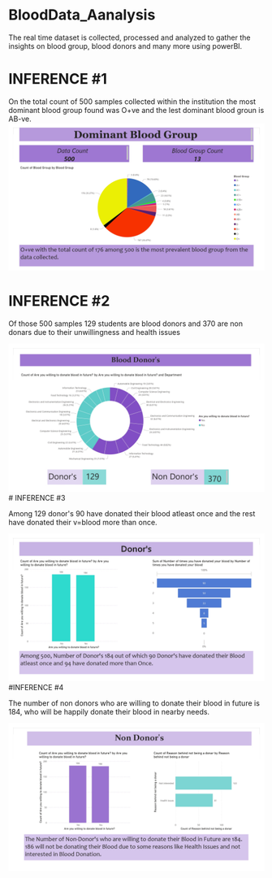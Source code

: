# BloodData_Aanalysis
<p >The real time dataset is collected, processed and analyzed to gather the insights on blood group, blood donors and many more using powerBI.</p>



# INFERENCE #1
<p> On the total count of 500 samples collected within the institution the most dominant blood group found was O+ve and the lest dominant blood groun is AB-ve.

<img src="./images/BloodAnalysis (1)_page-0001.jpg" alt="sample1">
  
# INFERENCE #2
 <p>Of those 500 samples 129 students are blood donors and 370 are non donars due to their unwillingness and health issues</p>
<img src = "./images/BloodAnalysis (1)_page-0002.jpg" alt="sample2">
# INFERENCE #3
   <p>Among 129 donor's  90 have donated their blood atleast once and the rest have donated their v=blood more than once.</p>
   <img src ="./images/BloodAnalysis (1)_page-0003.jpg" alt="sample3">
#INFERENCE #4
<p>The number of non donors who are willing to donate their blood in future is 184, who will be happily donate their blood in nearby needs.</p>
<img src="./images/BloodAnalysis (1)_page-0004.jpg" alt="sample4">
  
